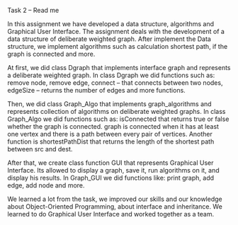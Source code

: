 Task 2 – Read me


In this assignment we have developed a data structure, algorithms and Graphical User Interface. The assignment deals with the development of a data structure of deliberate weighted graph. After implement the Data structure, we implement algorithms such as calculation shortest path, if the graph is connected and more.


At first, we did class Dgraph that implements interface graph and represents a deliberate weighted graph. In class Dgraph we did functions such as: remove node, remove edge, connect – that connects between two nodes, edgeSize – returns the number of edges and more functions.


Then, we did class Graph_Algo that implements graph_algorithms and represents collection of algorithms on deliberate weighted graphs. In class Graph_Algo we did functions such as: isConnected that returns true or false whether the graph is connected. graph is connected when it has at least one vertex and there is a path between every pair of vertices. Another function is shortestPathDist that returns the length of the shortest path between src and dest. 


After that, we create class function GUI that represents Graphical User Interface. Its allowed to display a graph, save it, run algorithms on it, and display his results. In Graph_GUI we did functions like: print graph, add edge, add node and more.


We learned a lot from the task, we improved our skills and our knowledge about Object-Oriented Programming, about interface and inheritance. We learned to do Graphical User Interface and worked together as a team.






